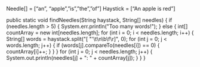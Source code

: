 Needle[] = [“an”, “apple”,”is”,”the”,”of”]
Haystick = [“An apple is red”]

public static void findNeedles(String haystack, String[]
needles) {
if (needles.length > 5) {
System.err.println("Too many words!");
} else {
int[] countArray = new int[needles.length];
for (int i = 0; i < needles.length; i++) {
String[] words = haystack.split("[ \"\'\t\n\b\f\r]", 0);
for (int j = 0; j < words.length; j++) {
if (words[j].compareTo(needles[i]) == 0) {
countArray[i]++;
}
}
}
for (int j = 0; j < needles.length; j++) {
System.out.println(needles[j] + ": " + countArray[j]);
}
}
}

